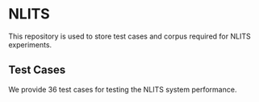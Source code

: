# NLITS
This repository is used to store test cases and corpus required for NLITS experiments.

## Test Cases
We provide 36 test cases for testing the NLITS system performance.



